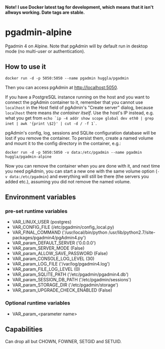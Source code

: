 **Note! I use Docker latest tag for development, which means that it isn't allways working. Date tags are stable.**

# pgadmin-alpine
Pgadmin 4 on Alpine. Note that pgAdmin will by default run in desktop mode (no multi-user or authentication).

## How to use it
```
docker run -d -p 5050:5050 --name pgadmin huggla/pgadmin
```
Then you can access pgAdmin at <http://localhost:5050>.

If you have a PostgreSQL instance running on the host and you want to connect the pgAdmin container to it, remember that you cannot use `localhost` in the Host field of pgAdmin's "Create server" dialog, because `localhost` there means *the container itself*. Use the host's IP instead, e.g. what you get from `` echo `ip -4 addr show scope global dev eth0 | grep inet | awk '{print \$2}' | cut -d / -f 1` ``.

pgAdmin's config, log, sessions and SQLite configuration database will be lost if you remove the container. To persist them, create a named volume and mount it to the config directory in the container, e.g.:
```
docker run -d -p 5050:5050 -v data:/etc/pgadmin --name pgadmin huggla/pgadmin-alpine
```
Now you can remove the container when you are done with it, and next time you need pgAdmin, you can start a new one with the same volume option (`-v data:/etc/pgadmin`) and everything will still be there (the servers you added etc.), assuming you did not remove the named volume.

## Environment variables
### pre-set runtime variables
* VAR_LINUX_USER (postgres)
* VAR_CONFIG_FILE (/etc/pgadmin/config_local.py)
* VAR_FINAL_COMMAND ('/usr/local/bin/python /usr/lib/python2.7/site-packages/pgadmin4/pgAdmin4.py')
* VAR_param_DEFAULT_SERVER ('0.0.0.0')
* VAR_param_SERVER_MODE (False)
* VAR_param_ALLOW_SAVE_PASSWORD (False)
* VAR_param_CONSOLE_LOG_LEVEL (30)
* VAR_param_LOG_FILE ('/var/log/pgadmin4.log')
* VAR_param_FILE_LOG_LEVEL (0)
* VAR_param_SQLITE_PATH ('/etc/pgadmin/pgadmin4.db')
* VAR_param_SESSION_DB_PATH ('/etc/pgadmin/sessions')
* VAR_param_STORAGE_DIR ('/etc/pgadmin/storage')
* VAR_param_UPGRADE_CHECK_ENABLED (False)

### Optional runtime variables
* VAR_param_&lt;parameter name&gt;

## Capabilities
Can drop all but CHOWN, FOWNER, SETGID and SETUID.
